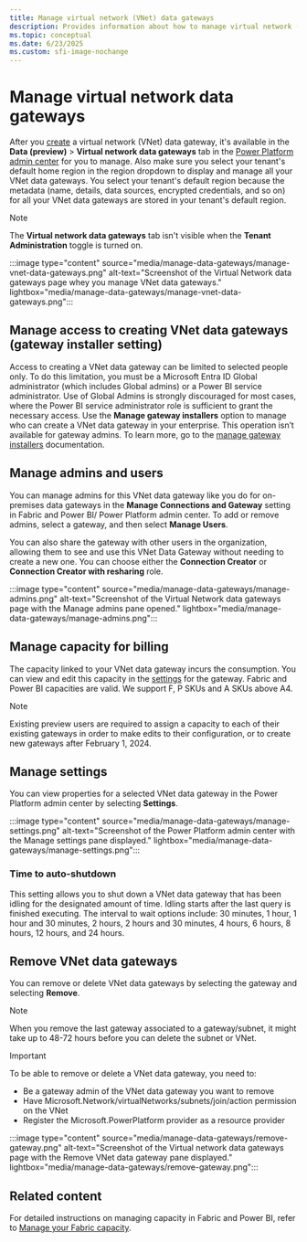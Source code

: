 ```yaml
---
title: Manage virtual network (VNet) data gateways
description: Provides information about how to manage virtual network (VNet) data gateways and remove them if necessary.
ms.topic: conceptual
ms.date: 6/23/2025
ms.custom: sfi-image-nochange
---
```


# Manage virtual network data gateways

After you [create](create-data-gateways.md) a virtual network (VNet) data gateway, it's available in the **Data (preview)** > **Virtual network data gateways** tab in the [Power Platform admin center](https://admin.powerplatform.microsoft.com) for you to manage. Also make sure you select your tenant's default home region in the region dropdown to display and manage all your VNet data gateways. You select your tenant's default region because the metadata (name, details, data sources, encrypted credentials, and so on) for all your VNet data gateways are stored in your tenant's default region.

> [!NOTE]
> The **Virtual network data gateways** tab isn't visible when the **Tenant Administration** toggle is turned on.

:::image type="content" source="media/manage-data-gateways/manage-vnet-data-gateways.png" alt-text="Screenshot of the Virtual Network data gateways page whey you manage VNet data gateways." lightbox="media/manage-data-gateways/manage-vnet-data-gateways.png":::

## Manage access to creating VNet data gateways (gateway installer setting)

Access to creating a VNet data gateway can be limited to selected people only. To do this limitation, you must be a Microsoft Entra ID Global administrator (which includes Global admins) or a Power BI service administrator. Use of Global Admins is strongly discouraged for most cases, where the Power BI service administrator role is sufficient to grant the necessary access. Use the **Manage gateway installers** option to manage who can create a VNet data gateway in your enterprise. This operation isn’t available for gateway admins. To learn more, go to the [manage gateway installers](/power-platform/admin/onpremises-data-gateway-management#manage-gateway-installers) documentation.

## Manage admins and users

You can manage admins for this VNet data gateway like you do for on-premises data gateways in the **Manage Connections and Gateway** setting in Fabric and Power BI/  Power Platform admin center. To add or remove admins, select a gateway, and then select **Manage Users**.

You can also share the gateway with other users in the organization, allowing them to see and use this VNet Data Gateway without needing to create a new one. You can choose either the **Connection Creator** or **Connection Creator with resharing** role.

:::image type="content" source="media/manage-data-gateways/manage-admins.png" alt-text="Screenshot of the Virtual Network data gateways page with the Manage admins pane opened." lightbox="media/manage-data-gateways/manage-admins.png":::

## Manage capacity for billing

The capacity linked to your VNet data gateway incurs the consumption. You can view and edit this capacity in the [settings](manage-data-gateways.md#manage-settings) for the gateway. Fabric and Power BI capacities are valid. We support F, P SKUs and A SKUs above A4.

> [!NOTE]
> Existing preview users are required to assign a capacity to each of their existing gateways in order to make edits to their configuration, or to create new gateways after February 1, 2024.

## Manage settings

You can view properties for a selected VNet data gateway in the Power Platform admin center by selecting **Settings**.

:::image type="content" source="media/manage-data-gateways/manage-settings.png" alt-text="Screenshot of the Power Platform admin center with the Manage settings pane displayed." lightbox="media/manage-data-gateways/manage-settings.png":::

### Time to auto-shutdown

This setting allows you to shut down a VNet data gateway that has been idling for the designated amount of time. Idling starts after the last query is finished executing. The interval to wait options include: 30 minutes, 1 hour, 1 hour and 30 minutes, 2 hours, 2 hours and 30 minutes, 4 hours, 6 hours, 8 hours, 12 hours, and 24 hours.

## Remove VNet data gateways

You can remove or delete VNet data gateways by selecting the gateway and selecting **Remove**.

> [!NOTE]
> When you remove the last gateway associated to a gateway/subnet, it might take up to 48-72 hours before you can delete the subnet or VNet.

> [!IMPORTANT]
> To be able to remove or delete a VNet data gateway, you need to:
>
> * Be a gateway admin of the VNet data gateway you want to remove
> * Have Microsoft.Network/virtualNetworks/subnets/join/action permission on the VNet
> * Register the Microsoft.PowerPlatform provider as a resource provider

:::image type="content" source="media/manage-data-gateways/remove-gateway.png" alt-text="Screenshot of the Virtual network data gateways page with the Remove VNet data gateway pane displayed." lightbox="media/manage-data-gateways/remove-gateway.png":::

## Related content

For detailed instructions on managing capacity in Fabric and Power BI, refer to [Manage your Fabric capacity](/fabric/admin/capacity-settings?tabs=power-bi-premium).
